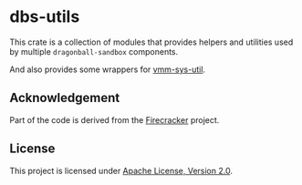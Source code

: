 # dbs-utils

This crate is a collection of modules that provides helpers and utilities used by multiple `dragonball-sandbox` components.

And also provides some wrappers for [vmm-sys-util](https://github.com/rust-vmm/vmm-sys-util).

## Acknowledgement

Part of the code is derived from the [Firecracker](https://github.com/firecracker-microvm/firecracker) project.

## License

This project is licensed under [Apache License, Version 2.0](http://www.apache.org/licenses/LICENSE-2.0).
